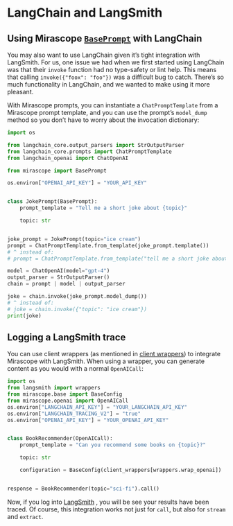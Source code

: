 # LangChain and LangSmith

## Using Mirascope [`BasePrompt`](../api/base/prompts.md#mirascope.base.prompts.BasePrompt) with LangChain

You may also want to use LangChain given it’s tight integration with LangSmith. For us, one issue we had when we first started using LangChain was that their `invoke` function had no type-safety or lint help. This means that calling `invoke({"foox": "foo"})` was a difficult bug to catch. There’s so much functionality in LangChain, and we wanted to make using it more pleasant.

With Mirascope prompts, you can instantiate a `ChatPromptTemplate` from a Mirascope prompt template, and you can use the prompt’s `model_dump` method so you don’t have to worry about the invocation dictionary:

```python
import os

from langchain_core.output_parsers import StrOutputParser
from langchain_core.prompts import ChatPromptTemplate
from langchain_openai import ChatOpenAI

from mirascope import BasePrompt

os.environ["OPENAI_API_KEY"] = "YOUR_API_KEY"


class JokePrompt(BasePrompt):
    prompt_template = "Tell me a short joke about {topic}"

    topic: str


joke_prompt = JokePrompt(topic="ice cream")
prompt = ChatPromptTemplate.from_template(joke_prompt.template())
# ^ instead of:
# prompt = ChatPromptTemplate.from_template("tell me a short joke about {topic}")

model = ChatOpenAI(model="gpt-4")
output_parser = StrOutputParser()
chain = prompt | model | output_parser

joke = chain.invoke(joke_prompt.model_dump())
# ^ instead of:
# joke = chain.invoke({"topic": "ice cream"})
print(joke)
```

## Logging a LangSmith trace

You can use client wrappers (as mentioned in [client wrappers](./client_wrappers.md)) to integrate Mirascope with LangSmith. When using a wrapper, you can generate content as you would with a normal `OpenAICall`:

```python
import os
from langsmith import wrappers
from mirascope.base import BaseConfig
from mirascope.openai import OpenAICall
os.environ["LANGCHAIN_API_KEY"] = "YOUR_LANGCHAIN_API_KEY"
os.environ["LANGCHAIN_TRACING_V2"] = "true"
os.environ["OPENAI_API_KEY"] = "YOUR_OPENAI_API_KEY"


class BookRecommender(OpenAICall):
    prompt_template = "Can you recommend some books on {topic}?"

    topic: str

    configuration = BaseConfig(client_wrappers[wrappers.wrap_openai])


response = BookRecommender(topic="sci-fi").call()
```

Now, if you log into [LangSmith](https://smith.langchain.com/) , you will be see your results have been traced. Of course, this integration works not just for `call`, but also for `stream` and `extract`.
